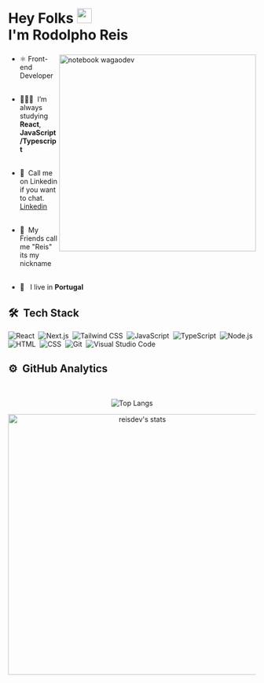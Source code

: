 <h1 align="left">Hey Folks <img src="https://raw.githubusercontent.com/kaueMarques/kaueMarques/master/hi.gif" width="30px"><br>I'm Rodolpho Reis</h1>
<h3 align="left"></h3>
</p>

<img src="https://raw.githubusercontent.com/MicaelliMedeiros/micaellimedeiros/master/image/computer-illustration.png" min-width="400px" max-width="400px" width="400px" align="right" alt="notebook wagaodev">

- ⚛&nbsp;Front-end Developer
  <br><br>

- 👨🏻‍💻&nbsp; I’m always studying **React**, **JavaScript/Typescript**
  <br><br>

- 💬&nbsp; Call me on Linkedin if you want to chat. [Linkedin](https://www.linkedin.com/in/rodolphoreis/)
<br><br>
- 🫡&nbsp; My Friends call me "Reis" its my nickname
  <br><br>
- 🚀 &nbsp; I live in **Portugal** 



## 🛠 &nbsp;Tech Stack


![React](https://img.shields.io/badge/React-20232A?style=for-the-badge&logo=react&logoColor=61DAFB)&nbsp;
![Next.js](https://img.shields.io/badge/Next.js-000000?style=for-the-badge&logo=next.js&logoColor=white)&nbsp;
![Tailwind CSS](https://img.shields.io/badge/Tailwind_CSS-06B6D4?style=for-the-badge&logo=tailwind-css&logoColor=white)&nbsp;
![JavaScript](https://img.shields.io/badge/-JavaScript-05122A?style=for-the-badge&logo=javascript)&nbsp;
![TypeScript](https://img.shields.io/badge/-TypeScript-05122A?style=for-the-badge&logo=typescript)&nbsp;
![Node.js](https://img.shields.io/badge/-Node.js-05122A?style=for-the-badge&logo=node.js)&nbsp;
![HTML](https://img.shields.io/badge/-HTML-05122A?style=for-the-badge&logo=HTML5)&nbsp;
![CSS](https://img.shields.io/badge/CSS-1572B6?style=for-the-badge&logo=css3&logoColor=white)&nbsp;
![Git](https://img.shields.io/badge/-Git-05122A?style=for-the-badge&logo=git)&nbsp;
![Visual Studio Code](https://img.shields.io/badge/-VS%20Code-05122A?style=for-the-badge&logo=visual-studio-code&logoColor=007ACC)&nbsp;


## ⚙️ &nbsp;GitHub Analytics

<br>

<center>

![Top Langs](https://github-readme-stats.vercel.app/api/top-langs/?username=rodolphoreis&layout=compact&theme=ayu-mirage&hide_border=true&langs_count=8)

<img width="530em" src="https://github-readme-stats.vercel.app/api?username=rodolphoreis&show_icons=true&theme=nightowl" alt="reisdev's stats"/>
</center>

##

<p align="center" style="background:blue">
 


